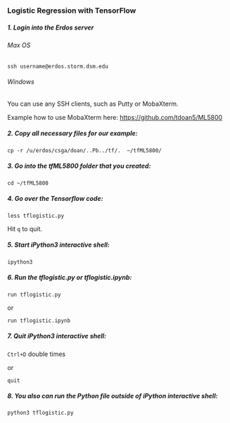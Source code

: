 ### Logistic Regression with TensorFlow

##### 1. Login into the Erdos server

###### Max OS

`ssh username@erdos.storm.dsm.edu`

###### Windows

You can use any SSH clients, such as Putty or MobaXterm.

Example how to use MobaXterm here: https://github.com/tdoan5/ML5800


##### 2. Copy all necessary files for our example:

`cp -r /u/erdos/csga/doan/..Pb../tf/.  ~/tfML5800/`

##### 3. Go into the *tfML5800* folder that you created:

`cd ~/tfML5800`

##### 4. Go over the Tensorflow code:

`less tflogistic.py`

Hit `q` to quit.

##### 5. Start iPython3 interactive shell:

`ipython3`

##### 6. Run the *tflogistic.py* or *tflogistic.ipynb*:

`run tflogistic.py`

or

`run tflogistic.ipynb`

##### 7. Quit iPython3 interactive shell:

`Ctrl+D` double times

or 

`quit`

##### 8. You also can run the Python file outside of iPython interactive shell:

`python3 tflogistic.py`
